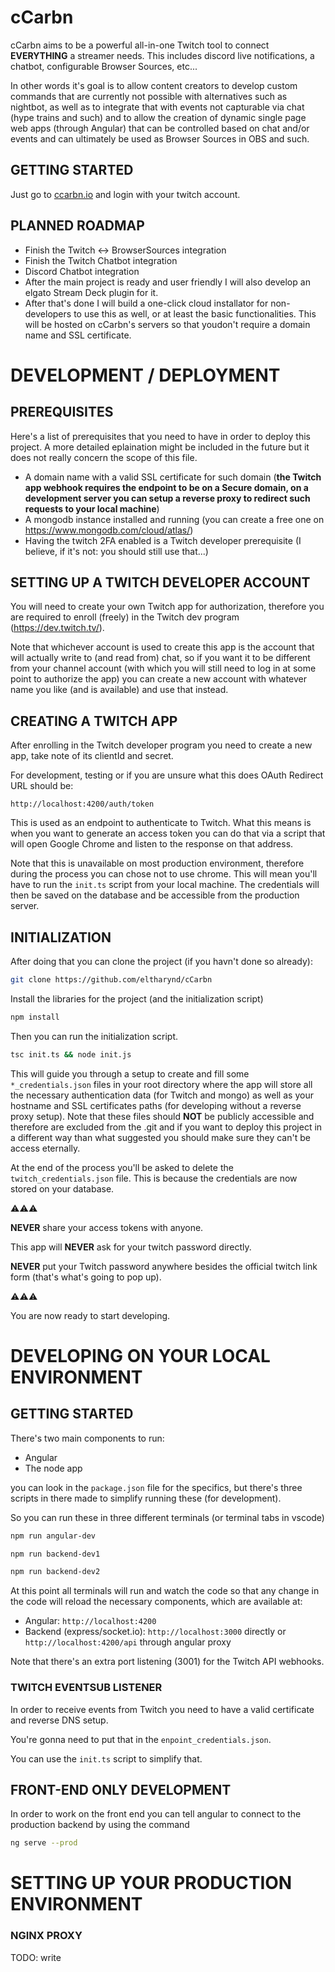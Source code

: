 # cCarbn

cCarbn aims to be a powerful all-in-one Twitch tool to connect **EVERYTHING** a streamer needs. This includes discord live notifications, a chatbot, configurable Browser Sources, etc...

In other words it's goal is to allow content creators to develop custom commands that are currently not possible with alternatives such as nightbot, as well as to integrate that with events not capturable via chat (hype trains and such) and to allow the creation of dynamic single page web apps (through Angular) that can be controlled based on chat and/or events and can ultimately be used as Browser Sources in OBS and such.

## GETTING STARTED

Just go to [ccarbn.io](https://ccarbn.io) and login with your twitch account.

## PLANNED ROADMAP

- Finish the Twitch <-> BrowserSources integration
- Finish the Twitch Chatbot integration
- Discord Chatbot integration
- After the main project is ready and user friendly I will also develop an elgato Stream Deck plugin for it.
- After that's done I will build a one-click cloud installator for non-developers to use this as well, or at least the basic functionalities. This will be hosted on cCarbn's servers so that youdon't require a domain name and SSL certificate.

# DEVELOPMENT / DEPLOYMENT

## PREREQUISITES

Here's a list of prerequisites that you need to have in order to deploy this project. A more detailed eplaination might be included in the future but it does not really concern the scope of this file.

- A domain name with a valid SSL certificate for such domain (**the Twitch app webhook requires the endpoint to be on a Secure domain, on a development server you can setup a reverse proxy to redirect such requests to your local machine**)
- A mongodb instance installed and running (you can create a free one on <https://www.mongodb.com/cloud/atlas/>)
- Having the twitch 2FA enabled is a Twitch developer prerequisite (I believe, if it's not: you should still use that...)

## SETTING UP A TWITCH DEVELOPER ACCOUNT

You will need to create your own Twitch app for authorization, therefore you are required to enroll (freely) in the Twitch dev program (<https://dev.twitch.tv/>).

Note that whichever account is used to create this app is the account that will actually write to (and read from) chat, so if you want it to be different from your channel account (with which you will still need to log in at some point to authorize the app) you can create a new account with whatever name you like (and is available) and use that instead.

## CREATING A TWITCH APP

After enrolling in the Twitch developer program you need to create a new app, take note of its clientId and secret.

For development, testing or if you are unsure what this does OAuth Redirect URL should be:

`http://localhost:4200/auth/token`

This is used as an endpoint to authenticate to Twitch. What this means is when you want to generate an access token you can do that via a script that will open Google Chrome and listen to the response on that address.

Note that this is unavailable on most production environment, therefore during the process you can chose not to use chrome. This will mean you'll have to run the `init.ts` script from your local machine. The credentials will then be saved on the database and be accessible from the production server.

## INITIALIZATION

After doing that you can clone the project (if you havn't done so already):

```bash
git clone https://github.com/eltharynd/cCarbn
```

Install the libraries for the project (and the initialization script)

```bash
npm install
```

Then you can run the initialization script. 

```bash
tsc init.ts && node init.js
```

This will guide you through a setup to create and fill some `*_credentials.json` files in your root directory where the app will store all the necessary authentication data (for Twitch and mongo) as well as your hostname and SSL certificates paths (for developing without a reverse proxy setup). Note that these files should **NOT** be publicly accessible and therefore are excluded from the .git and if you want to deploy this project in a different way than what suggested you should make sure they can't be access eternally.

At the end of the process you'll be asked to delete the `twitch_credentials.json` file. This is because the credentials are now stored on your database.

⚠⚠⚠

**NEVER** share your access tokens with anyone.

This app will **NEVER** ask for your twitch password directly.

**NEVER** put your Twitch password anywhere besides the official twitch link form (that's what's going to pop up).

⚠⚠⚠

You are now ready to start developing.

# DEVELOPING ON YOUR LOCAL ENVIRONMENT

## GETTING STARTED

There's two main components to run:

- Angular
- The node app

you can look in the `package.json` file for the specifics, but there's three scripts in there made to simplify running these (for development).

So you can run these in three different terminals (or terminal tabs in vscode)

```bash
npm run angular-dev
```

```bash
npm run backend-dev1
```

```bash
npm run backend-dev2
```

At this point all terminals will run and watch the code so that any change in the code will reload the necessary components, which are available at:

- Angular: `http://localhost:4200`
- Backend (express/socket.io): `http://localhost:3000` directly or `http://localhost:4200/api` through angular proxy

Note that there's an extra port listening (3001) for the Twitch API webhooks.

### TWITCH EVENTSUB LISTENER

In order to receive events from Twitch you need to have a valid certificate and reverse DNS setup.

You're gonna need to put that in the `enpoint_credentials.json`.

You can use the `init.ts` script to simplify that.

## FRONT-END ONLY DEVELOPMENT

In order to work on the front end you can tell angular to connect to the production backend by using the command

```bash
ng serve --prod
```

# SETTING UP YOUR PRODUCTION ENVIRONMENT

### NGINX PROXY

TODO: write
